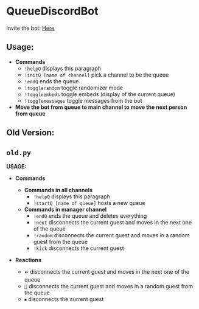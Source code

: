 # QueueDiscordBot

Invite the bot: [Here](https://discord.com/oauth2/authorize?client_id=859795533047922718&scope=bot&permissions=17827840)

## Usage:
- **Commands**
  - `!helpQ` displays this paragraph
  - `!initQ [name of channel]` pick a channel to be the queue
  - `!endQ` ends the queue
  - `!togglerandom` toggle randomizer mode
  - `!toggleembeds` toggle embeds (display of the current queue)
  - `!togglemessages` toggle messages from the bot
- **Move the bot from queue to main channel to move the next person from queue**    



## Old Version:
`old.py`
-
**USAGE:**
- **Commands**
    - **Commands in all channels**
        - `!helpQ` displays this paragraph
        - `!startQ [name of queue]` hosts a new queue
    - **Commands in manager channel**
        - `!endQ` ends the queue and deletes everything
        - `!next` disconnects the current guest and moves in the next one of the queue
        - `!random` disconnects the current guest and moves in a random guest from the queue
        - `!kick` disconnects the current guest

- **Reactions**
    - `⏩` disconnects the current guest and moves in the next one of the queue
    - `🔀` disconnects the current guest and moves in a random guest from the queue
    - `⏹` disconnects the current guest
    


